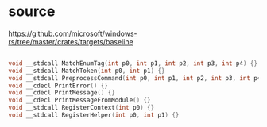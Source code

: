 # source

<https://github.com/microsoft/windows-rs/tree/master/crates/targets/baseline>

```c

void __stdcall MatchEnumTag(int p0, int p1, int p2, int p3, int p4) {}
void __stdcall MatchToken(int p0, int p1) {}
void __stdcall PreprocessCommand(int p0, int p1, int p2, int p3, int p4, int p5, int p6, int p7, int p8) {}
void __cdecl PrintError() {}
void __cdecl PrintMessage() {}
void __cdecl PrintMessageFromModule() {}
void __stdcall RegisterContext(int p0) {}
void __stdcall RegisterHelper(int p0, int p1) {}

```
